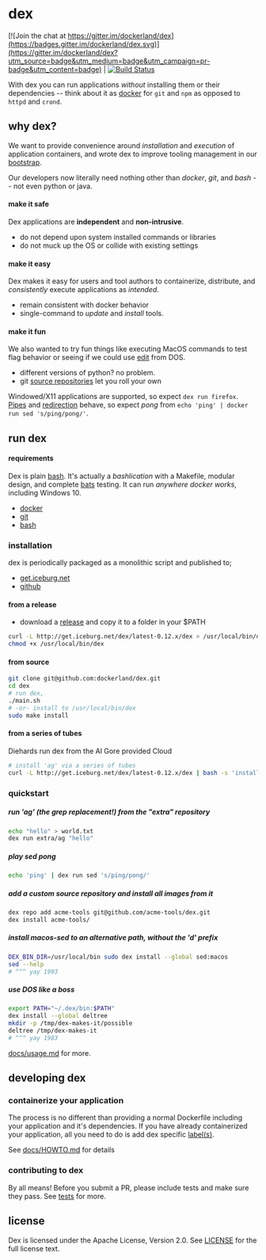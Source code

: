 # dex

[![Join the chat at https://gitter.im/dockerland/dex](https://badges.gitter.im/dockerland/dex.svg)](https://gitter.im/dockerland/dex?utm_source=badge&utm_medium=badge&utm_campaign=pr-badge&utm_content=badge) | [![Build Status](https://travis-ci.org/dockerland/dex.svg?branch=master)](https://travis-ci.org/dockerland/dex)

With dex you can run applications _without_ installing them or their dependencies --
think about it as [docker](http) for `git` and `npm` as opposed to `httpd` and `crond`.


## why dex?

We want to provide convenience around _installation_ and
_execution_ of application containers, and wrote dex to improve tooling management in our [bootstrap]().

Our developers now literally need nothing other than _docker_, _git_, and _bash_ -- not even python or java.

#### make it safe

Dex applications are **independent** and **non-intrusive**.
  * do not depend upon system installed commands or libraries
  * do not muck up the OS or collide with existing settings

#### make it easy

Dex makes it easy for users and tool authors to containerize, distribute, and _consistently_ execute applications as _intended_.

  * remain consistent with docker behavior
  * single-command to _update_ and _install_ tools.


#### make it fun

We also wanted to try fun things like executing MacOS commands to test flag behavior or seeing if we could use [edit](https://github.com/dockerland/dex-dockerfiles-extra/tree/master/dex-images/edit) from DOS.
  * different versions of python? no problem.
  * git [source repositories](docs/usage.md#source-repositories) let you roll your own


Windowed/X11 applications are supported, so expect `dex run firefox`. [Pipes](https://en.wikipedia.org/wiki/Redirection_%28computing%29#Piping)
and [redirection](https://en.wikipedia.org/wiki/Redirection_%28computing%29) behave, so expect _pong_ from `echo 'ping' | docker run sed 's/ping/pong/'`.

## run dex

#### requirements
Dex is plain [bash](https://www.gnu.org/software/bash/manual/bash.html). It's actually a  _bashlication_ with a Makefile, modular design, and complete [bats](https://github.com/sstephenson/bats) testing. It can run
_anywhere docker works_, including Windows 10.

  * [docker](https://www.docker.com/)
  * [git](https://git-scm.com/)
  * [bash](https://www.gnu.org/software/bash/)


### installation

dex is periodically packaged as a monolithic script and published to;
  * [get.iceburg.net](http://get.iceburg.net)
  * [github](https://github.com/briceburg/shell-helpers/releases)


#### from a release

* download a [release](https://github.com/dockerland/dex/releases/) and copy it to a folder in your $PATH

```sh
curl -L http://get.iceburg.net/dex/latest-0.12.x/dex > /usr/local/bin/dex && \
chmod +x /usr/local/bin/dex
```

#### from source

```sh
git clone git@github.com:dockerland/dex.git
cd dex
# run dex,
./main.sh
# -or- install to /usr/local/bin/dex
sudo make install
```

#### from a series of tubes
Diehards run dex from the Al Gore provided Cloud
```sh
# install 'ag' via a series of tubes
curl -L http://get.iceburg.net/dex/latest-0.12.x/dex | bash -s 'install' 'ag'
```

### quickstart

##### run 'ag' (the grep replacement!) from the "extra" repository
```sh
echo "hello" > world.txt
dex run extra/ag "hello"
```

##### play sed pong
```sh
echo 'ping' | dex run sed 's/ping/pong/'
```

##### add a custom source repository and install all images from it
```sh
dex repo add acme-tools git@github.com/acme-tools/dex.git
dex install acme-tools/
```

##### install macos-sed to an alternative path, without the 'd' prefix
```sh
DEX_BIN_DIR=/usr/local/bin sudo dex install --global sed:macos
sed --help
# ^^^ yay 1993
```

##### use DOS like a boss
```sh
export PATH="~/.dex/bin:$PATH"
dex install --global deltree
mkdir -p /tmp/dex-makes-it/possible
deltree /tmp/dex-makes-it
# ^^^ yay 1983
```

[docs/usage.md](docs/usage.md) for more.

## developing dex

### containerize your application

The process is no different than providing a normal Dockerfile including your application and it's dependencies. If you have already containerized your application, all you need to do is add dex specific [label(s)](https://docs.docker.com/engine/reference/builder/#/label).

See [docs/HOWTO.md](docs/HOWTO.md#containerize-your-application) for details


### contributing to dex

By all means! Before you submit a PR, please include tests and make sure
they pass. See [tests](tests/) for more.

## license

Dex is licensed under the Apache License, Version 2.0.
See [LICENSE](LICENSE) for the full license text.
